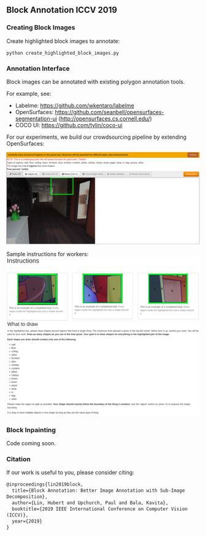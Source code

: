 ## Block Annotation ICCV 2019

### Creating Block Images
Create highlighted block images to annotate:
```
python create_highlighted_block_images.py
```

### Annotation Interface
Block images can be annotated with existing polygon annotation tools.

For example, see:
- Labelme: https://github.com/wkentaro/labelme
- OpenSurfaces: https://github.com/seanbell/opensurfaces-segmentation-ui (http://opensurfaces.cs.cornell.edu/)
- COCO UI: https://github.com/tylin/coco-ui

For our experiments, we build our crowdsourcing pipeline by extending OpenSurfaces:

![alt text](readme_images/sample_interface.png)

Sample instructions for workers:
![alt text](readme_images/sample_instructions_block1.png)
![alt text](readme_images/sample_instructions_block2.png)

### Block Inpainting

Code coming soon.

### Citation
If our work is useful to you, please consider citing:
```
@inproceedings{lin2019block,
  title={Block Annotation: Better Image Annotation with Sub-Image Decomposition},
  author={Lin, Hubert and Upchurch, Paul and Bala, Kavita},
  booktitle={2019 IEEE International Conference on Computer Vision (ICCV)},
  year={2019}
}
```

